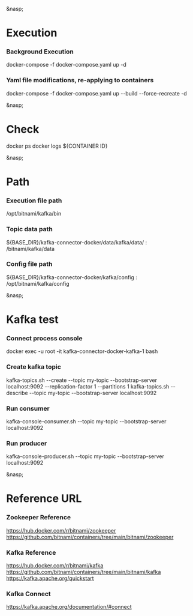 &nasp;
# Execution
### Background Execution
docker-compose -f docker-compose.yaml up -d
### Yaml file modifications, re-applying to containers
docker-compose -f docker-compose.yaml up --build --force-recreate -d

&nasp;
# Check
docker ps
docker logs ${CONTAINER ID}

&nasp;
# Path
### Execution file path 
/opt/bitnami/kafka/bin 
### Topic data path 
${BASE_DIR}/kafka-connector-docker/data/kafka/data/ : /bitnami/kafka/data
### Config file path 
${BASE_DIR}/kafka-connector-docker/kafka/config : /opt/bitnami/kafka/config

&nasp;
# Kafka test
### Connect process console
docker exec -u root -it kafka-connector-docker-kafka-1 bash

### Create kafka topic
kafka-topics.sh --create --topic my-topic --bootstrap-server localhost:9092 --replication-factor 1 --partitions 1
kafka-topics.sh --describe --topic my-topic --bootstrap-server localhost:9092

### Run consumer
kafka-console-consumer.sh --topic my-topic --bootstrap-server localhost:9092
### Run producer
kafka-console-producer.sh --topic my-topic --bootstrap-server localhost:9092

&nasp;
# Reference URL
### Zookeeper Reference
https://hub.docker.com/r/bitnami/zookeeper
https://github.com/bitnami/containers/tree/main/bitnami/zookeeper

### Kafka Reference
https://hub.docker.com/r/bitnami/kafka
https://github.com/bitnami/containers/tree/main/bitnami/kafka
https://kafka.apache.org/quickstart

### Kafka Connect
https://kafka.apache.org/documentation/#connect